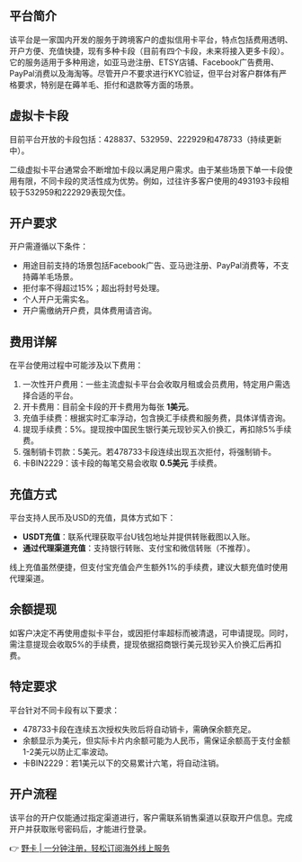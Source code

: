## 平台简介

该平台是一家国内开发的服务于跨境客户的虚拟信用卡平台，特点包括费用透明、开户方便、充值快捷，现有多种卡段（目前有四个卡段，未来将接入更多卡段）。它的服务适用于多种用途，如亚马逊注册、ETSY店铺、Facebook广告费用、PayPal消费以及海淘等。尽管开户不要求进行KYC验证，但平台对客户群体有严格要求，特别是在薅羊毛、拒付和退款等方面的场景。

## 虚拟卡卡段

目前平台开放的卡段包括：428837、532959、222929和478733（持续更新中）。 

二级虚拟卡平台通常会不断增加卡段以满足用户需求。由于某些场景下单一卡段使用有限，不同卡段的灵活性成为优势。例如，过往许多客户使用的493193卡段相较于532959和222929表现欠佳。

## 开户要求

开户需遵循以下条件：

- 用途目前支持的场景包括Facebook广告、亚马逊注册、PayPal消费等，不支持薅羊毛场景。
- 拒付率不得超过15%；超出将封号处理。
- 个人开户无需实名。
- 开户需缴纳开户费，具体费用请咨询。

## 费用详解

在平台使用过程中可能涉及以下费用：

1. 一次性开户费用：一些主流虚拟卡平台会收取月租或会员费用，特定用户需选择合适的平台。
2. 开卡费用：目前全卡段的开卡费用为每张 **1美元**。
3. 充值手续费：根据实时汇率浮动，包含换汇手续费和服务费，具体详情咨询。
4. 提现手续费：5%。提现按中国民生银行美元现钞买入价换汇，再扣除5%手续费。
5. 强制销卡罚款：5美元。若478733卡段连续出现五次拒付，将强制销卡。
6. 卡BIN2229：该卡段的每笔交易会收取 **0.5美元** 手续费。

## 充值方式

平台支持人民币及USD的充值，具体方式如下：

- **USDT充值**：联系代理获取平台U钱包地址并提供转账截图以入账。
- **通过代理渠道充值**：支持银行转账、支付宝和微信转账（不推荐）。

线上充值虽然便捷，但支付宝充值会产生额外1%的手续费，建议大额充值时使用代理渠道。

## 余额提现

如客户决定不再使用虚拟卡平台，或因拒付率超标而被清退，可申请提现。同时，需注意提现会收取5%的手续费，提现依据招商银行美元现钞买入价换汇后再扣费。

## 特定要求

平台针对不同卡段有以下要求：

- 478733卡段在连续五次授权失败后将自动销卡，需确保余额充足。
- 余额显示为美元，但实际卡片内余额可能为人民币，需保证余额高于支付金额1-2美元以防止汇率波动。
- 卡BIN2229：若1美元以下的交易累计六笔，将自动注销。

## 开户流程

该平台的开户仅能通过指定渠道进行，客户需联系销售渠道以获取开户信息。完成开户并获取账号密码后，才能进行登录。

👉 [野卡 | 一分钟注册，轻松订阅海外线上服务](https://bit.ly/bewildcard)